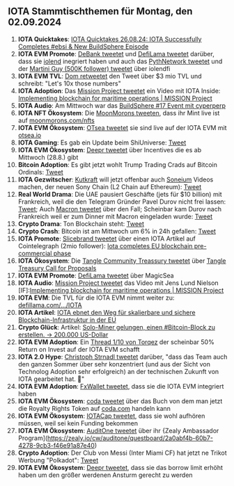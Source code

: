 ## IOTA Stammtischthemen für Montag, den 02.09.2024

1. **IOTA Quicktakes**: [IOTA Quicktakes 26.08.24: IOTA Successfully Completes #ebsi & New BuildSphere Episode](https://www.youtube.com/watch?v=1y1soUjylGc)
2. **IOTA EVM Promote**: [DeBank tweetet](https://x.com/DeBankDeFi/status/1828262114643059151) und [DefiLama tweetet](https://x.com/DefiLlama/status/1828153223779078429) darüber, dass sie [iolend](https://x.com/iolendfi) inegriert haben und auch das [PythNetwork tweetet](https://x.com/PythNetwork/status/1828115264287973872) und der [Martini Guy (500K follower) tweetet](https://x.com/MartiniGuyYT/status/1828087881677582678) über iolendfi
3. **IOTA EVM TVL**: [Dom retweetet](https://x.com/DomSchiener/status/1828172737866567766) den Tweet über $3 mio TVL und schreibt: "Let's 10x those numbers"
4. **IOTA Adoption**: Das [Mission Project tweetet](https://x.com/ProjectMission/status/1828420559333433347) ein Video mit IOTA Inside: [Implementing blockchain for maritime operations | MISSION Project](https://www.youtube.com/watch?v=Ry2x9IWBzP8)
5. **IOTA Audio**: Am Mittwoch war das [BuildSphere #17 Event mit cyperperp](https://x.com/iota/status/1826953990250086794)
6. **IOTA NFT Ökosystem**: Die [MoonMorons tweeten](https://x.com/MoonMorons/status/1828115337314984051), dass ihr Mint live ist auf [moonmorons.com/nfts](https://moonmorons.com/nfts)
7. **IOTA EVM Ökosystem**: [OTsea tweetet](https://x.com/otseaERC20/status/1828124644471382404) sie sind live auf der IOTA EVM mit [otsea.io](https://www.otsea.io/en)
8. **IOTA Gaming**: Es gab ein Update beim ShiUniverse: [Tweet](https://x.com/Shiuniverse/status/1826317495281537183)
9. **IOTA EVM Ökosystem**: [Deepr tweetet](https://x.com/DeeprFinance/status/1828130656171499853) über Incentives die es ab Mittwoch (28.8.) gibt
10. **Bitcoin Adoption**: Es gibt jetzt wohlt Trump Trading Crads auf Bitcoin Ordinals: [Tweet](https://x.com/BitcoinMagazine/status/1828469068019495038)
11. **IOTA Gezwitscher**: [Kutkraft](https://x.com/kutkraft) will jetzt offenbar auch [Soneium](https://x.com/soneium) Videos machen, der neuen Sony Chain (L2 Chain auf Ethereum): [Tweet](https://x.com/SpecWeekly/status/1828595947523493953)
12. **Real World Drama**: Die UAE pausiert Geschäfte (jets für $10 billion) mit Frankreich, weil die den Telegram Gründer Pavel Durov nicht frei lassen: [Tweet](https://x.com/AutismCapital/status/1828640772952076601); Auch [Macron tweetet](https://x.com/EmmanuelMacron/status/1828077245606342672) über den Fall; Scheinbar kam Durov nach Frankreich weil er zum Dinner mit Macron eingeladen wurde: [Tweet](https://x.com/MarioNawfal/status/1828524724164469013)
13. **Crypto Drama**: Ton Blockchain steht: [Tweet](https://x.com/ton_blockchain/status/1828644569669607839)
14. **Crypto Crash**: Bitcoin ist am Mittwoch um 6% in 24h gefallen: [Tweet](https://x.com/BitcoinMagazine/status/1828555625728823778)
15. **IOTA Promote**: [Slicebrand tweetet](https://x.com/slicedbrand/status/1829157557472243897) über einen IOTA Artikel auf Cointelegraph (2mio follower): [Iota completes EU blockchain pre-commercial phase](https://cointelegraph.com/news/iota-completes-eu-blockchain-pre-commercial-phase)
16. **IOTA Ökosystem**: Die [Tangle Community Treassury tweetet](https://x.com/TangleTreasury/status/1829173819602247900) über [Tangle Treasury Call for Proposals](https://medium.com/@tangletreasury_87751/tangle-treasury-call-for-proposals-9b0809b6c79a)
17. **IOTA EVM Promote**: [DefiLama tweetet](https://x.com/DefiLlama/status/1828903635884884360) über MagicSea
18. **IOTA Audio**: [Mission Project tweetet](https://x.com/DefiLlama/status/1828903635884884360) das Video mit Jens Lund Nielson [IF]:[Implementing blockchain for maritime operations | MISSION Project](https://www.youtube.com/watch?v=Ry2x9IWBzP8)
19. **IOTA EVM**: Die TVL für die IOTA EVM nimmt weiter zu: [defillama.com/.../IOTA](https://defillama.com/chain/IOTA%20EVM)
20. **IOTA Artikel**: [IOTA ebnet den Weg für skalierbare und sichere Blockchain-Infrastruktur in der EU](https://www.coinkurier.de/iota-ebnet-den-weg-fuer-skalierbare-und-sichere-blockchain-infrastruktur-in-der-eu/)
21. **Crypto Glück**: Artikel: [ Solo-Miner gelungen, einen #Bitcoin-Block zu erstellen. -> 200.000 US-Dollar](https://x.com/btcecho/status/1829519910566859026)
22. **IOTA EVM Adoption**: Ein [Thread 1/10 von Torqez](https://x.com/torqez/status/1829457294574457203) der scheinbar 50% Return on Invest auf der IOTA EVM schafft
23. **IOTA 2.0 Hype**: [Christoph Strnadl tweetet](https://x.com/archimate/status/1829523104336371942) darüber, "dass das Team auch den ganzen Sommer über sehr konzentriert (und aus der Sicht von Technolog Adoption sehr erfolgreich) an der technischen Zukunft von IOTA gearbeitet hat. 💪"
24. **IOTA EVM Adoption**: [FxWallet tweetet](https://x.com/FxWallet/status/1829446631776833542), dass sie die IOTA EVM integriert haben
25. **IOTA EVM Ökosystem**: [coda tweetet](https://x.com/coda_digital/status/1829450542906552325) über das Buch von dem man jetzt die Royalty Rights Token auf [coda.com](https://www.coda.to/exchange/17) handeln kann
26. **IOTA EVM Ökosystem**: [IOTACap tweetet](https://x.com/IotaCap/status/1829532629009605015), dass sie wohl aufhören müssen, weil sei kein Funding bekommen
27. **IOTA EVM Ökosystem**: [AuditOne tweetet](https://x.com/auditone_dao/status/1829514525038485535) über ihr {Zealy Ambassador Program](https://zealy.io/cw/auditone/questboard/2a0abf4b-60b7-4278-9cb3-f46e91a87e40)
28. **Crypto Adoption**: Der Club von Messi (Inter Miami CF) hat jetzt ne Trikot Werbung "Polkadot": [Tweet](https://x.com/InterMiamiCF/status/1829222185539371477)
29. **IOTA EVM Ökosystem**: [Deepr tweetet](https://x.com/DeeprFinance/status/1829545562183434285), dass sie das borrow limit erhöht haben um den größer werdenen Ansturm gerecht zu werden

